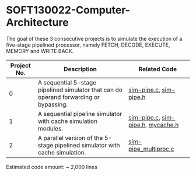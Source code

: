# SOFT130022-Computer-Architecture
The goal of these 3 consecutive projects is to simulate the execution of a five-stage pipelined processor, namely FETCH, DECODE, EXECUTE, MEMORY and WRITE BACK.

Project No. | Description | Related Code
------------|-------------|-------------
0 | A sequential 5-stage pipelined simulator that can do operand forwarding or bypassing.|[sim-pipe.c](https://github.com/luzhoutao/SOFT130022-Computer-Architecture/blob/master/simplesim-3.0/sim-pipe.c), [sim-pipe.h](https://github.com/luzhoutao/SOFT130022-Computer-Architecture/blob/master/simplesim-3.0/sim-pipe.h)
1 | A sequential pipeline simulator with cache simulation modules. | [sim-pipe.c](https://github.com/luzhoutao/SOFT130022-Computer-Architecture/blob/master/simplesim-3.0/sim-pipe.c), [sim-pipe.h](https://github.com/luzhoutao/SOFT130022-Computer-Architecture/blob/master/simplesim-3.0/sim-pipe.h), [mycache.h](https://github.com/luzhoutao/SOFT130022-Computer-Architecture/blob/master/simplesim-3.0/mycache.h)
2 | A parallel version of the 5-stage pipelined simulator with cache simulation. | [sim-pipe_multiproc.c](https://github.com/luzhoutao/SOFT130022-Computer-Architecture/blob/master/simplesim-3.0/sim-pipe_multiproc.c)

Estimated code amount: ~ 2,000 lines
